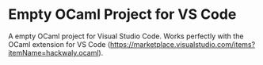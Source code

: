# Empty OCaml Project for VS Code
A empty OCaml project for Visual Studio Code. 
Works perfectly with the OCaml extension for VS Code (https://marketplace.visualstudio.com/items?itemName=hackwaly.ocaml). 
